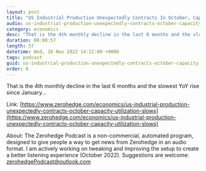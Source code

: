 ```yaml
---
layout: post
title: "US Industrial Production Unexpectedly Contracts In October, Capacity Utilization Slows"
audio: us-industrial-production-unexpectedly-contracts-october-capacity-utilization-slows-0
category: economics
desc: "That is the 4th monthly decline in the last 6 months and the slowest YoY rise since January..."
duration: 00:00:57
length: 57
datetime: Wed, 16 Nov 2022 14:22:00 +0000
tags: podcast
guid: us-industrial-production-unexpectedly-contracts-october-capacity-utilization-slows-0
order: 0
---
```

That is the 4th monthly decline in the last 6 months and the slowest YoY rise since January...

Link: [https://www.zerohedge.com/economics/us-industrial-production-unexpectedly-contracts-october-capacity-utilization-slows](https://www.zerohedge.com/economics/us-industrial-production-unexpectedly-contracts-october-capacity-utilization-slows)

About: The Zerohedge Podcast is a non-commercial, automated program, designed to give people a way to get news from Zerohedge in an audio format.  I am actively working on tweaking and improving the setup to create a better listening experience (October 2022).  Suggestions are welcome: [zerohedgePodcast@outlook.com](mailto:zerohedgePodcast@outlook.com)
